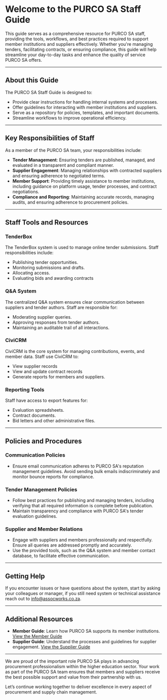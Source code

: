 # Welcome to the PURCO SA Staff Guide

This guide serves as a comprehensive resource for PURCO SA staff, providing the tools, workflows, and best practices required to support member institutions and suppliers effectively. Whether you're managing tenders, facilitating contracts, or ensuring compliance, this guide will help streamline your day-to-day tasks and enhance the quality of service PURCO SA offers.

---

## About this Guide

The PURCO SA Staff Guide is designed to:

- Provide clear instructions for handling internal systems and processes.
- Offer guidelines for interacting with member institutions and suppliers.
- Serve as a repository for policies, templates, and important documents.
- Streamline workflows to improve operational efficiency.

---

## Key Responsibilities of Staff

As a member of the PURCO SA team, your responsibilities include:

- **Tender Management**: Ensuring tenders are published, managed, and evaluated in a transparent and compliant manner.
- **Supplier Engagement**: Managing relationships with contracted suppliers and ensuring adherence to negotiated terms.
- **Member Support**: Providing timely assistance to member institutions, including guidance on platform usage, tender processes, and contract negotiations.
- **Compliance and Reporting**: Maintaining accurate records, managing audits, and ensuring adherence to procurement policies.

---

## Staff Tools and Resources

### TenderBox

The TenderBox system is used to manage online tender submissions. Staff responsibilities include:

- Publishing tender opportunities.
- Monitoring submissions and drafts.
- Allocating access.
- Evaluating bids and awarding contracts

### Q&A System

The centralized Q&A system ensures clear communication between suppliers and tender authors. Staff are responsible for:

- Moderating supplier queries.
- Approving responses from tender authors.
- Maintaining an auditable trail of all interactions.

### CiviCRM

CiviCRM is the core system for managing contributions, events, and member data. Staff use CiviCRM to:
- View supplier records
- View and update contract records
- Generate reports for members and suppliers.

### Reporting Tools

Staff have access to export features for:
- Evaluation spreadsheets.
- Contract documents.
- Bid letters and other administrative files.

---

## Policies and Procedures

### Communication Policies

- Ensure email communication adheres to PURCO SA's reputation management guidelines. Avoid sending bulk emails indiscriminately and monitor bounce reports for compliance.

### Tender Management Policies

- Follow best practices for publishing and managing tenders, including verifying that all required information is complete before publication.
- Maintain transparency and compliance with PURCO SA's tender evaluation guidelines.

### Supplier and Member Relations

- Engage with suppliers and members professionally and respectfully. Ensure all queries are addressed promptly and accurately.
- Use the provided tools, such as the Q&A system and member contact database, to facilitate effective communication.

---

## Getting Help

If you encounter issues or have questions about the system, start by asking your colleagues or manager, if you still need system or technical assistance reach out to [info@assocworks.co.za](mailto:info@assocworks.co.za).

---

## Additional Resources

- **Member Guide**: Learn how PURCO SA supports its member institutions. [View the Member Guide](https://purcosa.co.za/member-guide)
- **Supplier Guide**: Understand the processes and guidelines for supplier engagement. [View the Supplier Guide](https://purcosa.co.za/supplier-guide)

---

We are proud of the important role PURCO SA plays in advancing procurement professionalism within the higher education sector. Your work as part of the PURCO SA team ensures that members and suppliers receive the best possible support and value from their partnership with us.

Let’s continue working together to deliver excellence in every aspect of procurement and supply chain management.
